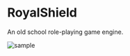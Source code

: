 # RoyalShield
An old school role-playing game engine.


![sample](http://s24.postimg.org/l3wldvrgl/rs_ide2.png)
